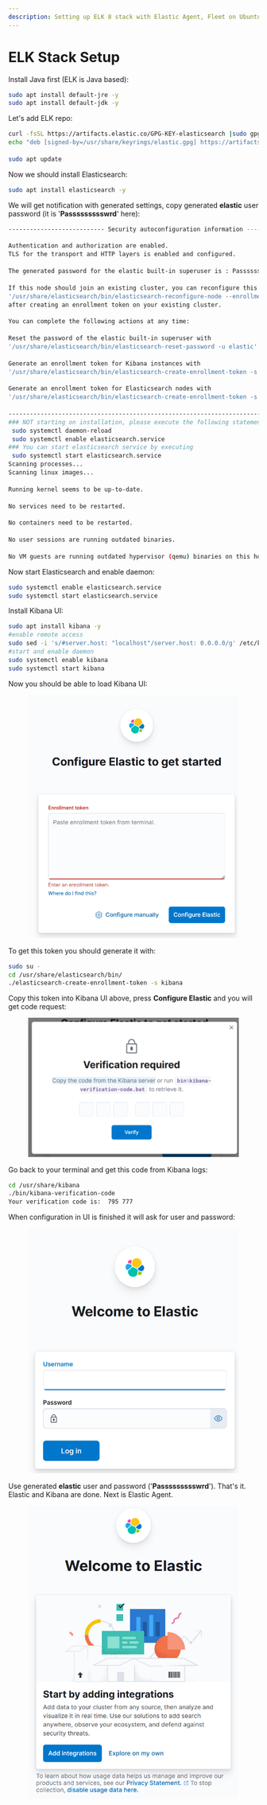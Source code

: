 ```yaml
---
description: Setting up ELK 8 stack with Elastic Agent, Fleet on Ubuntu 22.
---
```


# ELK Stack Setup

Install Java first (ELK is Java based):

```bash
sudo apt install default-jre -y
sudo apt install default-jdk -y
```

Let's add ELK repo:

```bash
curl -fsSL https://artifacts.elastic.co/GPG-KEY-elasticsearch |sudo gpg --dearmor -o /usr/share/keyrings/elastic.gpg
echo "deb [signed-by=/usr/share/keyrings/elastic.gpg] https://artifacts.elastic.co/packages/8.x/apt stable main" | sudo tee -a /etc/apt/sources.list.d/elastic-8.x.list

sudo apt update
```

Now we should install Elasticsearch:

```bash
sudo apt install elasticsearch -y
```

We will get notification with generated settings, copy generated **elastic** user password (it is '**Passssssssswrd**' here):

```bash
--------------------------- Security autoconfiguration information ------------------------------

Authentication and authorization are enabled.
TLS for the transport and HTTP layers is enabled and configured.

The generated password for the elastic built-in superuser is : Passssssssswrd

If this node should join an existing cluster, you can reconfigure this with
'/usr/share/elasticsearch/bin/elasticsearch-reconfigure-node --enrollment-token <token-here>'
after creating an enrollment token on your existing cluster.

You can complete the following actions at any time:

Reset the password of the elastic built-in superuser with 
'/usr/share/elasticsearch/bin/elasticsearch-reset-password -u elastic'.

Generate an enrollment token for Kibana instances with 
'/usr/share/elasticsearch/bin/elasticsearch-create-enrollment-token -s kibana'.

Generate an enrollment token for Elasticsearch nodes with 
'/usr/share/elasticsearch/bin/elasticsearch-create-enrollment-token -s node'.

-------------------------------------------------------------------------------------------------
### NOT starting on installation, please execute the following statements to configure elasticsearch service to start automatically using systemd
 sudo systemctl daemon-reload
 sudo systemctl enable elasticsearch.service
### You can start elasticsearch service by executing
 sudo systemctl start elasticsearch.service
Scanning processes...                                                                                                                                                                                                                                                                     
Scanning linux images...                                                                                                                                                                                                                                                                  

Running kernel seems to be up-to-date.

No services need to be restarted.

No containers need to be restarted.

No user sessions are running outdated binaries.

No VM guests are running outdated hypervisor (qemu) binaries on this host.
```

Now start Elasticsearch and enable daemon:

```bash
sudo systemctl enable elasticsearch.service
sudo systemctl start elasticsearch.service
```

Install Kibana UI:

```bash
sudo apt install kibana -y
#enable remote access
sudo sed -i 's/#server.host: "localhost"/server.host: 0.0.0.0/g' /etc/kibana/kibana.yml
#start and enable daemon
sudo systemctl enable kibana
sudo systemctl start kibana
```

Now you should be able to load Kibana UI:

<figure><img src="../../.gitbook/assets/elk-setup-1.png" alt=""><figcaption></figcaption></figure>

To get this token you should generate it with:

```bash
sudo su -
cd /usr/share/elasticsearch/bin/
./elasticsearch-create-enrollment-token -s kibana
```

Copy this token into Kibana UI above, press **Configure Elastic** and you will get code request:

<figure><img src="../../.gitbook/assets/elk-setup-2.png" alt=""><figcaption></figcaption></figure>

Go back to your terminal and get this code from Kibana logs:

```bash
cd /usr/share/kibana
./bin/kibana-verification-code
Your verification code is:  795 777
```

When configuration in UI is finished it will ask for user and password:

<figure><img src="../../.gitbook/assets/elk-setup-3.png" alt=""><figcaption></figcaption></figure>

Use generated **elastic** user and password ('**Passssssssswrd**'). That's it. Elastic and Kibana are done. Next is Elastic Agent.

<figure><img src="../../.gitbook/assets/elk-setup-4.png" alt=""><figcaption></figcaption></figure>

